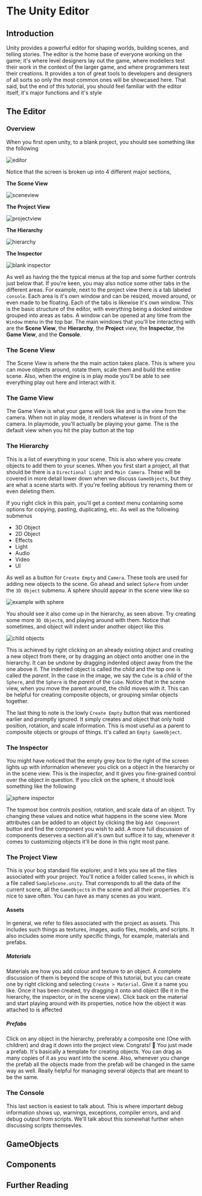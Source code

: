 # The Unity Editor

## Introduction
Unity provides a powerful editor for shaping worlds, building scenes, and telling stories. The editor is the home base of everyone working on the game; it's where level designers lay out the game, where modellers test their work in the context of the larger game, and where programmers test their creations. It provides a ton of great tools to developers and designers of all sorts so only the most common ones will be showcased here. That said, but the end of this tutorial, you should feel familiar with the editor itself, it's major functions and it's style

## The Editor
### Overview
When you first open unity, to a blank project, you should see something like the following

![editor](./images/Editor_full.png)

Notice that the screen is broken up into 4 different major sections,

**The Scene View**

![sceneview](./images/sceneview_empty.png)

**The Project View**

![projectview](./images/projectview_empty.png)

**The Hierarchy**

![hierarchy](./images/hierarchy_empty.png)

**The Inspector**

![blank inspector](./images/inspector_blank.png)

As well as having the the typical menus at the top and some further controls just below that. If you're keen, you may also notice some other tabs in the different areas. For example, next to the project view there is a tab labeled `console`. Each area is it's own window and can be resized, moved around, or even made to be floating. Each of the tabs is likewise it's own window. This is the basic structure of the editor, with everything being a docked window grouped into areas as tabs. A window can be opened at any time from the `Window` menu in the top bar. The main windows that you'll be interacting with are the **Scene View**, the **Hierarchy**, the **Project** view, the **Inspector**, the **Game View**, and the **Console**.

### The Scene View
The Scene View is where the the main action takes place. This is where you can move objects around, rotate them, scale them and build the entire scene. Also, when the engine is in play mode you'll be able to see everything play out here and interact with it.

### The Game View
The Game View is what your game will look like and is the view from the camera. When not in play mode, it renders whatever is in front of the camera. In playmode, you'll actually be playing your game. The is the default view when you hit the play button at the top

### The Hierarchy
This is a list of everything in your scene. This is also where you create objects to add them to your scenes. When you first start a project, all that should be there is a `Directional Light` and `Main Camera`. These will be covered in more detail lower down when we discuss `GameObjects`, but they are what a scene starts with. If you're feeling abitious try renaming them or even deleting them.

If you right click in this pain, you'll get a context menu containing some options for copying, pasting, duplicating, etc. As well as the following submenus

- 3D Object
- 2D Object
- Effects
- Light
- Audio
- Video
- UI

As well as a button for `Create Empty` and `Camera`. These tools are used for adding new objects to the scene. Go ahead and select `Sphere` from under the `3D Object` submenu. A sphere should appear in the scene view like so

![example with sphere](./images/hierarchSceneInspector_withSphere.png)

You should see it also come up in the hierarchy, as seen above. Try creating some more `3D Object`s, and playing around with them. Notice that sometimes, and object will indent under another object like this

![child objects](./images/hierarchy_childObjects.png)

This is achieved by right clicking on an already existing object and creating a new object from there, or by dragging an object onto another one in the hierarchy. It can be undone by dragging indented object away from the the one above it. The indented object is called the _child_ and the top one is called the _parent_. In the case in the image, we say the `Cube` is a _child_ of the `Sphere`, and the `Sphere` is the _parent_ of the `Cube`. Notice that in the scene view, when you move the parent around, the child moves with it. This can be helpful for creating composite objects, or grouping similar objects together.

The last thing to note is the lowly `Create Empty` button that was mentioned earlier and promptly ignored. It simply creates and object that only hold position, rotation, and scale information. This is most useful as a parent to composite objects or groups of things. It's called an `Empty GameObject`.

### The Inspector
You might have noticed that the empty grey box to the right of the screen lights up with information whenever you click on a object in the hierarchy or in the scene view. This is the inspector, and it gives you fine-grained control over the object in question. If you click on the sphere, it should look something like the following

![sphere inspector](./images/sphere_inspector.png)

The topmost box controls position, rotation, and scale data of an object. Try changing these values and notice what happens in the scene view. More attributes can be added to an object by clicking the big `Add Component` button and find the component you wish to add. A more full discussion of components deserves a section all it's own but suffice it to say, whenever it comes to customizing objects it'll be done in this right most pane.

### The Project View
This is your bog standard file explorer, and it lets you see all the files associated with your project. You'll notice a folder called `Scenes`, in which is a file called `SampleScene.unity`. That corresponds to all the data of the current scene, all the `GameObject`s in the scene and all their properties. It's nice to save often. You can have as many scenes as you want.

#### Assets
In general, we refer to files associated with the project as assets. This includes such things as textures, images, audio files, models, and scripts. It also includes some more unity specific things, for example, materials and prefabs.

##### Materials
Materials are how you add colour and texture to an object. A complete discussion of them is beyond the scope of this tutorial, but you can create one by right clicking and selecting `Create > Material`. Give it a name you like. Once it has been created, try dragging it onto and object (Be it in the hierarchy, the inspector, or in the scene view). Click back on the material and start playing around with its properties, notice how the object it was attached to is affected

##### Prefabs
Click on any object in the hierarchy, preferably a composite one (One with children) and drag it down into the project view. Congrats! :tada: You just made a prefab. It's basically a template for creating objects. You can drag as many copies of it as you want into the scene. Also, whenever you change the prefab all the objects made from the prefab will be changed in the same way as well. Really helpful for managing several objects that are meant to be the same.

### The Console
This last section is easiest to talk about. This is where important debug information shows up, warnings, exceptions, compiler errors, and and debug output from scripts. We'll talk about this somewhat further when discussing scripts themsevles.

## GameObjects

## Components

## Further Reading
